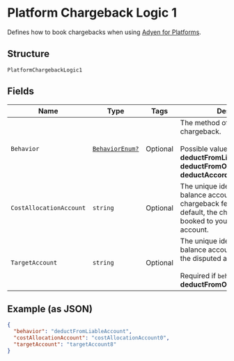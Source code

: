 
# Platform Chargeback Logic 1

Defines how to book chargebacks when using [Adyen for Platforms](https://docs.adyen.com/marketplaces-and-platforms/processing-payments#chargebacks-and-disputes).

## Structure

`PlatformChargebackLogic1`

## Fields

| Name | Type | Tags | Description |
|  --- | --- | --- | --- |
| `Behavior` | [`BehaviorEnum?`](../../doc/models/behavior-enum.md) | Optional | The method of handling the chargeback.<br><br>Possible values: **deductFromLiableAccount**, **deductFromOneBalanceAccount**, **deductAccordingToSplitRatio**. |
| `CostAllocationAccount` | `string` | Optional | The unique identifier of the balance account to which the chargeback fees are booked. By default, the chargeback fees are booked to your liable balance account. |
| `TargetAccount` | `string` | Optional | The unique identifier of the balance account against which the disputed amount is booked.<br><br>Required if `behavior` is **deductFromOneBalanceAccount**. |

## Example (as JSON)

```json
{
  "behavior": "deductFromLiableAccount",
  "costAllocationAccount": "costAllocationAccount0",
  "targetAccount": "targetAccount8"
}
```

